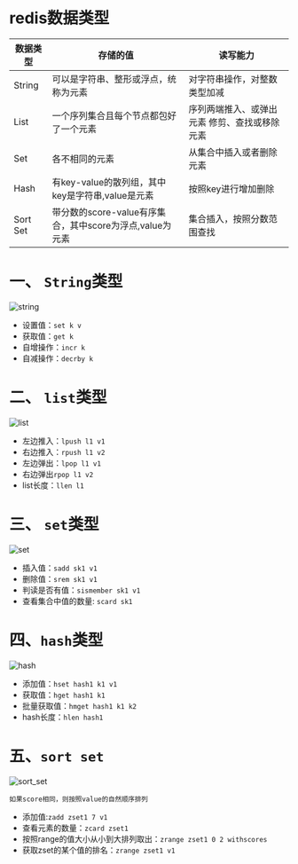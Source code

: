 # redis数据类型

| 数据类型  | 存储的值                                             |  读写能力                                  |    
| -------- | ---------------------------------- | ----------------------------------------- |  
| String   | 可以是字符串、整形或浮点，统称为元素                    |   对字符串操作，对整数类型加减               |  
| List     |  一个序列集合且每个节点都包好了一个元素                  | 序列两端推入、或弹出元素 修剪、查找或移除元素|      
| Set      | 各不相同的元素                                         |    从集合中插入或者删除元素  |    
| Hash     |    有key-value的散列组，其中key是字符串,value是元素      |  按照key进行增加删除  |     
| Sort Set |  带分数的score-value有序集合，其中score为浮点,value为元素|  集合插入，按照分数范围查找  |   

# 一、 `String`类型

![string](https://github.com/MAZENAN/lear_note/blob/master/nosql/redis/img/redis_string.png) 

- 设置值：`set k v`
- 获取值：`get k`
- 自增操作：`incr k`
- 自减操作：`decrby k`

# 二、 `list`类型

![list](https://github.com/MAZENAN/lear_note/blob/master/nosql/redis/img/redis_list.png)  

- 左边推入：`lpush l1 v1`
- 右边推入：`rpush l1 v2`
- 左边弹出：`lpop l1 v1`
- 右边弹出`rpop l1 v2`
- list长度：`llen l1`

# 三、 `set`类型

![set](https://github.com/MAZENAN/lear_note/blob/master/nosql/redis/img/redis_set.png)

- 插入值：`sadd sk1 v1`
- 删除值：`srem sk1 v1`
- 判读是否有值：`sismember sk1 v1`
- 查看集合中值的数量: `scard sk1`

# 四、`hash`类型

![hash](https://github.com/MAZENAN/lear_note/blob/master/nosql/redis/img/redis_hash.png)  

- 添加值：`hset hash1 k1 v1`
- 获取值：`hget hash1 k1`
- 批量获取值：`hmget hash1 k1 k2`
- hash长度：`hlen hash1`

# 五、`sort set`

![sort_set](https://github.com/MAZENAN/lear_note/blob/master/nosql/redis/img/redis_sort_set.png)

    如果score相同，则按照value的自然顺序排列

-  添加值:`zadd zset1 7 v1`
-  查看元素的数量：`zcard zset1`
-  按照range的值大小从小到大排列取出：`zrange zset1 0 2 withscores`
-  获取zset的某个值的排名：`zrange zset1 v1`
